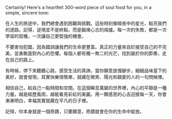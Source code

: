 Certainly! Here's a heartfelt 300-word piece of soul food for you, in a simple, sincere tone:

在人生的旅途中，我們總會遇到困難與挑戰。這些時刻像暗夜中的星光，點亮我們的道路。記得，逆境並不是終點，而是鍛煉心志的熔爐。每一次的失敗，都是一次學習的契機，一次讓自己更堅強的機會。

不要害怕犯錯，因為錯誤讓我們的生命更豐富。真正的力量來自於接受自己的不完美，並勇敢面對內心的恐懼。每個人都有獨一無二的光芒，找到屬於你的節奏，走在自己的路上。

有時候，停下來聽聽心跳，感受生活的真諦。當你願意放慢腳步，細細品味當下的美好，就會發現，其實快樂很簡單，就藏在微笑、陽光和親愛的人的一句問候裡。

相信自己，給自己一點時間和空間。在這個瞬息萬變的世界裡，內心的平靜是一種力量。越是經歷風雨，越能看見彩虹的美麗。用一顆感恩的心去迎接每一天，你會漸漸明白，幸福其實就藏在平凡的日子裡。

記得，你本身就是一個奇蹟，只要願意，奇蹟就會在你的生命中綻放。